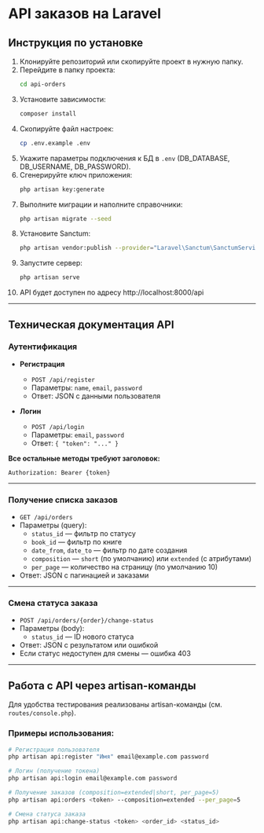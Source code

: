 # API заказов на Laravel

## Инструкция по установке

1. Клонируйте репозиторий или скопируйте проект в нужную папку.
2. Перейдите в папку проекта:
   ```bash
   cd api-orders
   ```
3. Установите зависимости:
   ```bash
   composer install
   ```
4. Скопируйте файл настроек:
   ```bash
   cp .env.example .env
   ```
5. Укажите параметры подключения к БД в `.env` (DB_DATABASE, DB_USERNAME, DB_PASSWORD).
6. Сгенерируйте ключ приложения:
   ```bash
   php artisan key:generate
   ```
7. Выполните миграции и наполните справочники:
   ```bash
   php artisan migrate --seed
   ```
8. Установите Sanctum:
   ```bash
   php artisan vendor:publish --provider="Laravel\Sanctum\SanctumServiceProvider"
   ```
9. Запустите сервер:
   ```bash
   php artisan serve
   ```
10. API будет доступен по адресу http://localhost:8000/api

---

## Техническая документация API

### Аутентификация

- **Регистрация**
  - `POST /api/register`
  - Параметры: `name`, `email`, `password`
  - Ответ: JSON с данными пользователя

- **Логин**
  - `POST /api/login`
  - Параметры: `email`, `password`
  - Ответ: `{ "token": "..." }`

**Все остальные методы требуют заголовок:**
```
Authorization: Bearer {token}
```

---

### Получение списка заказов
- `GET /api/orders`
- Параметры (query):
  - `status_id` — фильтр по статусу
  - `book_id` — фильтр по книге
  - `date_from`, `date_to` — фильтр по дате создания
  - `composition` — `short` (по умолчанию) или `extended` (с атрибутами)
  - `per_page` — количество на страницу (по умолчанию 10)
- Ответ: JSON с пагинацией и заказами

---

### Смена статуса заказа
- `POST /api/orders/{order}/change-status`
- Параметры (body):
  - `status_id` — ID нового статуса
- Ответ: JSON с результатом или ошибкой
- Если статус недоступен для смены — ошибка 403

---

## Работа с API через artisan-команды

Для удобства тестирования реализованы artisan-команды (см. `routes/console.php`).

### Примеры использования:

```bash
# Регистрация пользователя
php artisan api:register "Имя" email@example.com password

# Логин (получение токена)
php artisan api:login email@example.com password

# Получение заказов (composition=extended|short, per_page=5)
php artisan api:orders <token> --composition=extended --per_page=5

# Смена статуса заказа
php artisan api:change-status <token> <order_id> <status_id>
```
